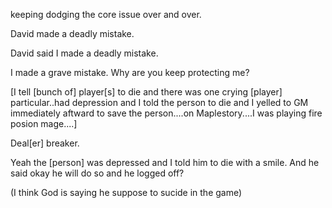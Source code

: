 keeping dodging the core issue over and over.

David made a deadly mistake.

David said I made a deadly mistake.

I made a grave mistake. Why are you keep protecting me?

[I tell [bunch of] player[s] to die and there was one crying [player] particular..had depression and I told the person to die and I yelled to GM immediately aftward to save the person....on Maplestory....I was playing fire posion mage....]

Deal[er] breaker.

Yeah the [person] was depressed and I told him to die with a smile. And he said okay he will do so and he logged off?

(I think God is saying he suppose to sucide in the game)
